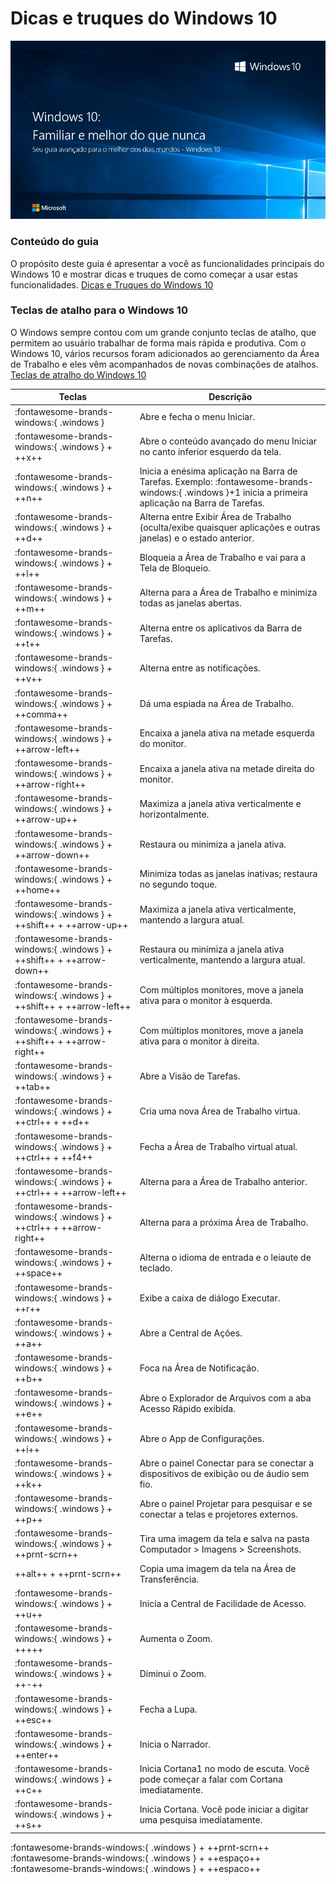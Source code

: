 # Dicas e truques do Windows 10

![Windows 10](/assets/images/windows-1teste.jpg#center)

### Conteúdo do guia

O propósito deste guia é apresentar a você as funcionalidades principais do Windows 10 e mostrar dicas e truques de como começar a usar estas funcionalidades.
[Dicas e Truques do Windows 10](pdf/Windows-10-Dicas-e-Truques.pdf)

### Teclas de atalho para o Windows 10

O Windows sempre contou com um grande conjunto teclas de atalho, que permitem ao usuário trabalhar de forma mais rápida e produtiva. Com o Windows 10, vários recursos foram adicionados ao gerenciamento da Área de Trabalho e eles vêm acompanhados de novas combinações de atalhos.
[Teclas de atralho do Windows 10](pdf/Windows-10-Teclas-de-atalho.pdf)


|Teclas|Descrição|
|------|---------|
|:fontawesome-brands-windows:{ .windows }|Abre e fecha o menu Iniciar.|
|:fontawesome-brands-windows:{ .windows } + ++x++|Abre o conteúdo avançado do menu Iniciar no canto inferior esquerdo da tela.|
|:fontawesome-brands-windows:{ .windows } + ++n++|Inicia a enésima aplicação na Barra de Tarefas. Exemplo: :fontawesome-brands-windows:{ .windows }+1 inicia a primeira aplicação na Barra de Tarefas.|
|:fontawesome-brands-windows:{ .windows } + ++d++|Alterna entre Exibir Área de Trabalho (oculta/exibe quaisquer aplicações e outras janelas) e o estado anterior.|
|:fontawesome-brands-windows:{ .windows } + ++l++|Bloqueia a Área de Trabalho e vai para a Tela de Bloqueio.|
|:fontawesome-brands-windows:{ .windows } + ++m++|Alterna para a Área de Trabalho e minimiza todas as janelas abertas.|
|:fontawesome-brands-windows:{ .windows } + ++t++|Alterna entre os aplicativos da Barra de Tarefas.|
|:fontawesome-brands-windows:{ .windows } + ++v++|Alterna entre as notificações.|
|:fontawesome-brands-windows:{ .windows } + ++comma++|Dá uma espiada na Área de Trabalho.|
|:fontawesome-brands-windows:{ .windows } + ++arrow-left++|Encaixa a janela ativa na metade esquerda do monitor.|
|:fontawesome-brands-windows:{ .windows } + ++arrow-right++|Encaixa a janela ativa na metade direita do monitor.|
|:fontawesome-brands-windows:{ .windows } + ++arrow-up++|Maximiza a janela ativa verticalmente e horizontalmente.|
|:fontawesome-brands-windows:{ .windows } + ++arrow-down++|Restaura ou minimiza a janela ativa.|
|:fontawesome-brands-windows:{ .windows } + ++home++|Minimiza todas as janelas inativas; restaura no segundo toque.|
|:fontawesome-brands-windows:{ .windows } + ++shift++ + ++arrow-up++|Maximiza a janela ativa verticalmente, mantendo a largura atual.|
|:fontawesome-brands-windows:{ .windows } + ++shift++ + ++arrow-down++|Restaura ou minimiza a janela ativa verticalmente, mantendo a largura atual.|
|:fontawesome-brands-windows:{ .windows } + ++shift++ + ++arrow-left++|Com múltiplos monitores, move a janela ativa para o monitor à esquerda.|
|:fontawesome-brands-windows:{ .windows } + ++shift++ + ++arrow-right++|Com múltiplos monitores, move a janela ativa para o monitor à direita.|
|:fontawesome-brands-windows:{ .windows } + ++tab++|Abre a Visão de Tarefas.|
|:fontawesome-brands-windows:{ .windows } + ++ctrl++ + ++d++|Cria uma nova Área de Trabalho virtua.|
|:fontawesome-brands-windows:{ .windows } + ++ctrl++ + ++f4++|Fecha a Área de Trabalho virtual atual.|
|:fontawesome-brands-windows:{ .windows } + ++ctrl++ + ++arrow-left++|Alterna para a Área de Trabalho anterior.|
|:fontawesome-brands-windows:{ .windows } + ++ctrl++ + ++arrow-right++|Alterna para a próxima Área de Trabalho.|
|:fontawesome-brands-windows:{ .windows } + ++space++|Alterna o idioma de entrada e o leiaute de teclado.|
|:fontawesome-brands-windows:{ .windows } + ++r++|Exibe a caixa de diálogo Executar.|
|:fontawesome-brands-windows:{ .windows } + ++a++|Abre a Central de Ações.|
|:fontawesome-brands-windows:{ .windows } + ++b++|Foca na Área de Notificação.|
|:fontawesome-brands-windows:{ .windows } + ++e++|Abre o Explorador de Arquivos com a aba Acesso Rápido exibida.|
|:fontawesome-brands-windows:{ .windows } + ++i++|Abre o App de Configurações.|
|:fontawesome-brands-windows:{ .windows } + ++k++|Abre o painel Conectar para se conectar a dispositivos de exibição ou de áudio sem fio.|
|:fontawesome-brands-windows:{ .windows } + ++p++|Abre o painel Projetar para pesquisar e se conectar a telas e projetores externos.|
|:fontawesome-brands-windows:{ .windows } + ++prnt-scrn++|Tira uma imagem da tela e salva na pasta Computador > Imagens > Screenshots.|
|++alt++ + ++prnt-scrn++|Copia uma imagem da tela na Área de Transferência.|
|:fontawesome-brands-windows:{ .windows } + ++u++|Inicia a Central de Facilidade de Acesso.|
|:fontawesome-brands-windows:{ .windows } + +++++|Aumenta o Zoom.|
|:fontawesome-brands-windows:{ .windows } + ++-++|Diminui o Zoom.|
|:fontawesome-brands-windows:{ .windows } + ++esc++|Fecha a Lupa.|
|:fontawesome-brands-windows:{ .windows } + ++enter++|Inicia o Narrador.|
|:fontawesome-brands-windows:{ .windows } + ++c++|Inicia Cortana1 no modo de escuta. Você pode começar a falar com Cortana imediatamente.|
|:fontawesome-brands-windows:{ .windows } + ++s++|Inicia Cortana. Você pode iniciar a digitar uma pesquisa imediatamente.|





:fontawesome-brands-windows:{ .windows } + ++prnt-scrn++
:fontawesome-brands-windows:{ .windows } + ++espaço++
:fontawesome-brands-windows:{ .windows } + ++espaco++
